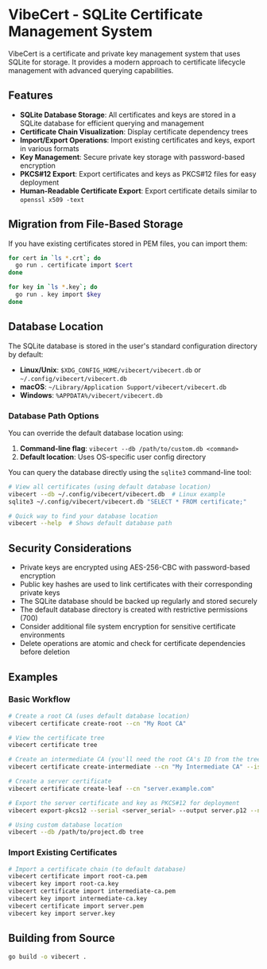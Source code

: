 # VibeCert - SQLite Certificate Management System

VibeCert is a certificate and private key management system that uses SQLite for storage. It provides a modern approach to certificate lifecycle management with advanced querying capabilities.

## Features

- **SQLite Database Storage**: All certificates and keys are stored in a SQLite database for efficient querying and management
- **Certificate Chain Visualization**: Display certificate dependency trees
- **Import/Export Operations**: Import existing certificates and keys, export in various formats
- **Key Management**: Secure private key storage with password-based encryption
- **PKCS#12 Export**: Export certificates and keys as PKCS#12 files for easy deployment
- **Human-Readable Certificate Export**: Export certificate details similar to `openssl x509 -text`

## Migration from File-Based Storage

If you have existing certificates stored in PEM files, you can import them:

```bash
for cert in `ls *.crt`; do
  go run . certificate import $cert
done

for key in `ls *.key`; do
  go run . key import $key
done
```

## Database Location

The SQLite database is stored in the user's standard configuration directory by default:

- **Linux/Unix**: `$XDG_CONFIG_HOME/vibecert/vibecert.db` or `~/.config/vibecert/vibecert.db`
- **macOS**: `~/Library/Application Support/vibecert/vibecert.db`
- **Windows**: `%APPDATA%/vibecert/vibecert.db`

### Database Path Options

You can override the default database location using:

1. **Command-line flag**: `vibecert --db /path/to/custom.db <command>`
2. **Default location**: Uses OS-specific user config directory

You can query the database directly using the `sqlite3` command-line tool:

```bash
# View all certificates (using default database location)
vibecert --db ~/.config/vibecert/vibecert.db  # Linux example
sqlite3 ~/.config/vibecert/vibecert.db "SELECT * FROM certificate;"

# Quick way to find your database location
vibecert --help  # Shows default database path
```

## Security Considerations

- Private keys are encrypted using AES-256-CBC with password-based encryption
- Public key hashes are used to link certificates with their corresponding private keys
- The SQLite database should be backed up regularly and stored securely
- The default database directory is created with restrictive permissions (700)
- Consider additional file system encryption for sensitive certificate environments
- Delete operations are atomic and check for certificate dependencies before deletion

## Examples

### Basic Workflow
```bash
# Create a root CA (uses default database location)
vibecert certificate create-root --cn "My Root CA"

# View the certificate tree
vibecert certificate tree

# Create an intermediate CA (you'll need the root CA's ID from the tree output)
vibecert certificate create-intermediate --cn "My Intermediate CA" --issuer-id 1

# Create a server certificate
vibecert certificate create-leaf --cn "server.example.com"

# Export the server certificate and key as PKCS#12 for deployment
vibecert export-pkcs12 --serial <server_serial> --output server.p12 --name "Server Certificate"

# Using custom database location
vibecert --db /path/to/project.db tree
```

### Import Existing Certificates
```bash
# Import a certificate chain (to default database)
vibecert certificate import root-ca.pem
vibecert key import root-ca.key
vibecert certificate import intermediate-ca.pem
vibecert key import intermediate-ca.key
vibecert certificate import server.pem
vibecert key import server.key
```

## Building from Source

```bash
go build -o vibecert .
```

